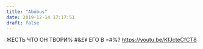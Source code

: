 ```yaml
---
title: "Abobus"
date: 2019-12-14 17:17:51
draft: false
---
```


ЖЕСТЬ ЧТО ОН ТВОРИ% #&£¥ ЕГО В =#%?
https://youtu.be/KfJcteCfCT8
